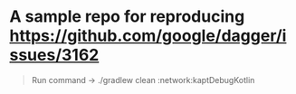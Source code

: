 # A sample repo for reproducing https://github.com/google/dagger/issues/3162

> Run command -> ./gradlew clean :network:kaptDebugKotlin
